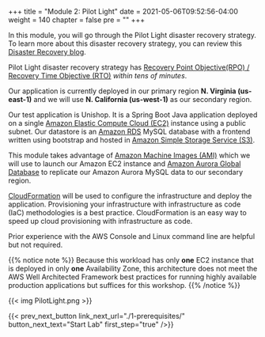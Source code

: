 +++
title = "Module 2: Pilot Light"
date = 2021-05-06T09:52:56-04:00
weight = 140
chapter = false
pre = ""
+++

In this module, you will go through the Pilot Light disaster recovery strategy. To learn more about this disaster recovery strategy, you can review this [Disaster Recovery blog](https://aws.amazon.com/blogs/architecture/disaster-recovery-dr-architecture-on-aws-part-iii-pilot-light-and-warm-standby/).

Pilot Light disaster recovery strategy has [Recovery Point Objective(RPO) / Recovery Time Objective (RTO)](https://docs.aws.amazon.com/wellarchitected/latest/reliability-pillar/disaster-recovery-dr-objectives.html) _within tens of minutes_.

Our application is currently deployed in our primary region **N. Virginia (us-east-1)** and we will use **N. California (us-west-1)** as our secondary region.

Our test application is Unishop. It is a Spring Boot Java application deployed on a single [Amazon Elastic Compute Cloud (EC2)](https://aws.amazon.com/ec2) instance using a public subnet.  Our datastore is an [Amazon RDS](https://aws.amazon.com/rds/) MySQL database with a frontend written using bootstrap and hosted in [Amazon Simple Storage Service (S3)](https://aws.amazon.com/pm/serv-s3).  

This module takes advantage of [Amazon Machine Images (AMI)](https://docs.aws.amazon.com/AWSEC2/latest/UserGuide/AMIs.html/) which we will use to launch our Amazon EC2 instance and [Amazon Aurora Global Database](https://aws.amazon.com/rds/aurora/global-database/) to replicate our Amazon Aurora MySQL data to our secondary region. 

[CloudFormation](https://aws.amazon.com/cloudformation/) will be used to configure the infrastructure and deploy the application. Provisioning your infrastructure with infrastructure as code (IaC) methodologies is a best practice. CloudFormation is an easy way to speed up cloud provisioning with infrastructure as code.

Prior experience with the AWS Console and Linux command line are helpful but not required.

{{% notice note %}}
Because this workload has only **one** EC2 instance that is deployed in only **one** Availability Zone, this architecture does not meet the AWS Well Architected Framework best practices for running highly available production applications but suffices for this workshop.
{{% /notice %}}

{{< img PilotLight.png >}}

{{< prev_next_button link_next_url="./1-prerequisites/" button_next_text="Start Lab" first_step="true" />}}

